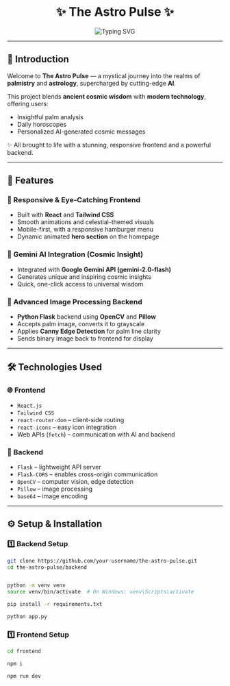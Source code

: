 <h1 align="center">✨ The Astro Pulse ✨</h1>
<p align="center">
  <img src="https://readme-typing-svg.herokuapp.com?font=Fira+Code&size=24&pause=1000&color=F7B32B&center=true&vCenter=true&width=600&lines=Unveil+Your+Cosmic+Blueprint.;Explore+Ancient+Wisdom+with+Modern+AI.;Let+your+palm+reveal+your+destiny..." alt="Typing SVG">
</p>

---

## 🌟 Introduction

Welcome to **The Astro Pulse** — a mystical journey into the realms of **palmistry** and **astrology**, supercharged by cutting-edge **AI**.

This project blends **ancient cosmic wisdom** with **modern technology**, offering users:
- Insightful palm analysis  
- Daily horoscopes  
- Personalized AI-generated cosmic messages

✨ All brought to life with a stunning, responsive frontend and a powerful backend.

---

## 🚀 Features

### 🌌 Responsive & Eye-Catching Frontend

- Built with **React** and **Tailwind CSS**
- Smooth animations and celestial-themed visuals
- Mobile-first, with a responsive hamburger menu
- Dynamic animated **hero section** on the homepage

### 🔮 Gemini AI Integration (Cosmic Insight)

- Integrated with **Google Gemini API (gemini-2.0-flash)**
- Generates unique and inspiring cosmic insights
- Quick, one-click access to universal wisdom

### 🧠 Advanced Image Processing Backend

- **Python Flask** backend using **OpenCV** and **Pillow**
- Accepts palm image, converts it to grayscale
- Applies **Canny Edge Detection** for palm line clarity
- Sends binary image back to frontend for display

---

## 🛠 Technologies Used

### 🌐 Frontend
- `React.js`
- `Tailwind CSS`
- `react-router-dom` – client-side routing
- `react-icons` – easy icon integration
- Web APIs (`fetch`) – communication with AI and backend

### 🔧 Backend
- `Flask` – lightweight API server
- `Flask-CORS` – enables cross-origin communication
- `OpenCV` – computer vision, edge detection
- `Pillow` – image processing
- `base64` – image encoding

---

## ⚙️ Setup & Installation

### 1️⃣ Backend Setup

```bash
git clone https://github.com/your-username/the-astro-pulse.git
cd the-astro-pulse/backend


python -m venv venv
source venv/bin/activate  # On Windows: venv\Scripts\activate

pip install -r requirements.txt

python app.py
```

### 1️⃣ Frontend Setup

```bash
cd frontend

npm i

npm run dev
```


